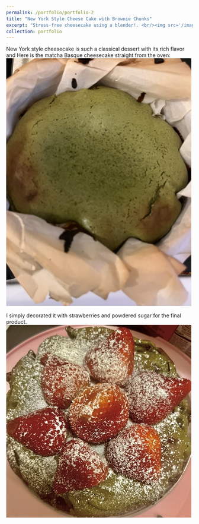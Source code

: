 ```yaml
---
permalink: /portfolio/portfolio-2
title: "New York Style Cheese Cake with Brownie Chunks"
excerpt: "Stress-free cheesecake using a blender!. <br/><img src='/images/new_york_cheese_cake_with_browine.jpg'>"
collection: portfolio
---
```

 
New York style cheesecake is such a classical dessert with its rich flavor and 
Here is the matcha Basque cheesecake straight from the oven:
<img src='/images/mathca_500.jpg'>

I simply decorated it with strawberries and powdered sugar for the final product.
<img src='/images/matcha_strawberry_500.jpg'>
